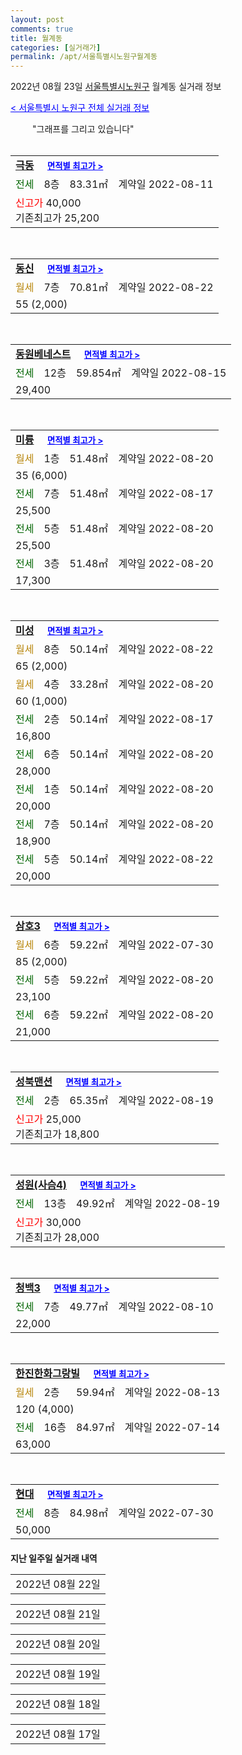 ```yaml
---
layout: post
comments: true
title: 월계동
categories: [실거래가]
permalink: /apt/서울특별시노원구월계동
---
```


2022년 08월 23일 <a href="/apt/서울특별시노원구">서울특별시노원구</a> 월계동 실거래 정보

<a style="color: blue;" href="/apt/서울특별시노원구">< 서울특별시 노원구 전체 실거래 정보</a>

<script type="text/javascript">
  google.charts.load('current', {'packages':['corechart']});
  google.charts.setOnLoadCallback(drawChart);

  function drawChart() {
    var data = google.visualization.arrayToDataTable([['거래일', '매매', '전월세', '전매'], ['21-01', 13, 15, 0], ['21-02', 0, 1, 0], ['21-03', 0, 3, 0], ['21-04', 0, 1, 0], ['21-05', 0, 1, 0], ['21-06', 0, 1, 0], ['21-07', 5, 20, 0], ['21-08', 48, 89, 0], ['21-09', 32, 144, 0], ['21-10', 24, 194, 0], ['21-11', 20, 173, 0], ['21-12', 8, 186, 0], ['22-01', 9, 199, 0], ['22-02', 9, 212, 0], ['22-03', 19, 181, 0], ['22-04', 20, 209, 0], ['22-05', 13, 228, 0], ['22-06', 20, 194, 0], ['22-07', 3, 213, 0], ['22-08', 2, 70, 0]]);

    var options = {
      title: '최근 1년간 유형별 거래량 추이',
      legend: { position: 'bottom' }
    };

    setTimeout(function() {
        var chart = new google.visualization.LineChart(document.getElementById('columnchart_material'));
        chart.draw(data, (options));
        document.getElementById('loading').style.display = 'none';
    }, 200);

  }
</script>


<div id="loading" style="z-index:20; display: block; margin-left: 35px">"그래프를 그리고 있습니다"</div>
<div id="columnchart_material" style="width: 95%; margin-left: -35px; display: block"></div>
<!--<div style="width: 95%; margin-left: -35px; display: block">
      <script async src="https://pagead2.googlesyndication.com/pagead/js/adsbygoogle.js?client=ca-pub-3485438051770037"
          crossorigin="anonymous"></script>
      <ins class="adsbygoogle"
          style="display:block"
          data-ad-format="fluid"
          data-ad-layout-key="-fb+5w+4e-db+86"
          data-ad-client="ca-pub-3485438051770037"
          data-ad-slot="1827090281"></ins>
      <script>
          (adsbygoogle = window.adsbygoogle || []).push({});
      </script>
</div>-->
<br>
<table>
  <tr>
    <td colspan="4" style="font-weight: bold;"><a href="/apt/서울특별시노원구월계동극동">극동</a> &nbsp;&nbsp;&nbsp; <a style="color: blue; font-size: smaller;" href="/apt/서울특별시노원구월계동극동">면적별 최고가 ></a></td>
  </tr>
    
  <tr>
    <td><a style="color: darkgreen">전세</a></td>
    <td>8층</td>
    <td>83.31㎡</td>
    <td>계약일 2022-08-11</td>
  </tr>
  <tr>
    <td colspan="4"><a style="color: red;">신고가 </a>40,000<br>기존최고가 25,200</td>
  </tr>
    
</table>
<br>
<table>
  <tr>
    <td colspan="4" style="font-weight: bold;"><a href="/apt/서울특별시노원구월계동동신">동신</a> &nbsp;&nbsp;&nbsp; <a style="color: blue; font-size: smaller;" href="/apt/서울특별시노원구월계동동신">면적별 최고가 ></a></td>
  </tr>
    
  <tr>
    <td><a style="color: darkgoldenrod">월세</a></td>
    <td>7층</td>
    <td>70.81㎡</td>
    <td>계약일 2022-08-22</td>
  </tr>
  <tr>
    <td colspan="4">55 (2,000)</td>
  </tr>
    
</table>
<br>
<table>
  <tr>
    <td colspan="4" style="font-weight: bold;"><a href="/apt/서울특별시노원구월계동동원베네스트">동원베네스트</a> &nbsp;&nbsp;&nbsp; <a style="color: blue; font-size: smaller;" href="/apt/서울특별시노원구월계동동원베네스트">면적별 최고가 ></a></td>
  </tr>
    
  <tr>
    <td><a style="color: darkgreen">전세</a></td>
    <td>12층</td>
    <td>59.854㎡</td>
    <td>계약일 2022-08-15</td>
  </tr>
  <tr>
    <td colspan="4">29,400</td>
  </tr>
    
</table>
<br>
<table>
  <tr>
    <td colspan="4" style="font-weight: bold;"><a href="/apt/서울특별시노원구월계동미륭">미륭</a> &nbsp;&nbsp;&nbsp; <a style="color: blue; font-size: smaller;" href="/apt/서울특별시노원구월계동미륭">면적별 최고가 ></a></td>
  </tr>
    
  <tr>
    <td><a style="color: darkgoldenrod">월세</a></td>
    <td>1층</td>
    <td>51.48㎡</td>
    <td>계약일 2022-08-20</td>
  </tr>
  <tr>
    <td colspan="4">35 (6,000)</td>
  </tr>
    
  <tr>
    <td><a style="color: darkgreen">전세</a></td>
    <td>7층</td>
    <td>51.48㎡</td>
    <td>계약일 2022-08-17</td>
  </tr>
  <tr>
    <td colspan="4">25,500</td>
  </tr>
    
  <tr>
    <td><a style="color: darkgreen">전세</a></td>
    <td>5층</td>
    <td>51.48㎡</td>
    <td>계약일 2022-08-20</td>
  </tr>
  <tr>
    <td colspan="4">25,500</td>
  </tr>
    
  <tr>
    <td><a style="color: darkgreen">전세</a></td>
    <td>3층</td>
    <td>51.48㎡</td>
    <td>계약일 2022-08-20</td>
  </tr>
  <tr>
    <td colspan="4">17,300</td>
  </tr>
    
</table>
<br>
<table>
  <tr>
    <td colspan="4" style="font-weight: bold;"><a href="/apt/서울특별시노원구월계동미성">미성</a> &nbsp;&nbsp;&nbsp; <a style="color: blue; font-size: smaller;" href="/apt/서울특별시노원구월계동미성">면적별 최고가 ></a></td>
  </tr>
    
  <tr>
    <td><a style="color: darkgoldenrod">월세</a></td>
    <td>8층</td>
    <td>50.14㎡</td>
    <td>계약일 2022-08-22</td>
  </tr>
  <tr>
    <td colspan="4">65 (2,000)</td>
  </tr>
    
  <tr>
    <td><a style="color: darkgoldenrod">월세</a></td>
    <td>4층</td>
    <td>33.28㎡</td>
    <td>계약일 2022-08-20</td>
  </tr>
  <tr>
    <td colspan="4">60 (1,000)</td>
  </tr>
    
  <tr>
    <td><a style="color: darkgreen">전세</a></td>
    <td>2층</td>
    <td>50.14㎡</td>
    <td>계약일 2022-08-17</td>
  </tr>
  <tr>
    <td colspan="4">16,800</td>
  </tr>
    
  <tr>
    <td><a style="color: darkgreen">전세</a></td>
    <td>6층</td>
    <td>50.14㎡</td>
    <td>계약일 2022-08-20</td>
  </tr>
  <tr>
    <td colspan="4">28,000</td>
  </tr>
    
  <tr>
    <td><a style="color: darkgreen">전세</a></td>
    <td>1층</td>
    <td>50.14㎡</td>
    <td>계약일 2022-08-20</td>
  </tr>
  <tr>
    <td colspan="4">20,000</td>
  </tr>
    
  <tr>
    <td><a style="color: darkgreen">전세</a></td>
    <td>7층</td>
    <td>50.14㎡</td>
    <td>계약일 2022-08-20</td>
  </tr>
  <tr>
    <td colspan="4">18,900</td>
  </tr>
    
  <tr>
    <td><a style="color: darkgreen">전세</a></td>
    <td>5층</td>
    <td>50.14㎡</td>
    <td>계약일 2022-08-22</td>
  </tr>
  <tr>
    <td colspan="4">20,000</td>
  </tr>
    
</table>
<br>
<table>
  <tr>
    <td colspan="4" style="font-weight: bold;"><a href="/apt/서울특별시노원구월계동삼호3">삼호3</a> &nbsp;&nbsp;&nbsp; <a style="color: blue; font-size: smaller;" href="/apt/서울특별시노원구월계동삼호3">면적별 최고가 ></a></td>
  </tr>
    
  <tr>
    <td><a style="color: darkgoldenrod">월세</a></td>
    <td>6층</td>
    <td>59.22㎡</td>
    <td>계약일 2022-07-30</td>
  </tr>
  <tr>
    <td colspan="4">85 (2,000)</td>
  </tr>
    
  <tr>
    <td><a style="color: darkgreen">전세</a></td>
    <td>5층</td>
    <td>59.22㎡</td>
    <td>계약일 2022-08-20</td>
  </tr>
  <tr>
    <td colspan="4">23,100</td>
  </tr>
    
  <tr>
    <td><a style="color: darkgreen">전세</a></td>
    <td>6층</td>
    <td>59.22㎡</td>
    <td>계약일 2022-08-20</td>
  </tr>
  <tr>
    <td colspan="4">21,000</td>
  </tr>
    
</table>
<br>
<table>
  <tr>
    <td colspan="4" style="font-weight: bold;"><a href="/apt/서울특별시노원구월계동성북맨션">성북맨션</a> &nbsp;&nbsp;&nbsp; <a style="color: blue; font-size: smaller;" href="/apt/서울특별시노원구월계동성북맨션">면적별 최고가 ></a></td>
  </tr>
    
  <tr>
    <td><a style="color: darkgreen">전세</a></td>
    <td>2층</td>
    <td>65.35㎡</td>
    <td>계약일 2022-08-19</td>
  </tr>
  <tr>
    <td colspan="4"><a style="color: red;">신고가 </a>25,000<br>기존최고가 18,800</td>
  </tr>
    
</table>
<br>
<table>
  <tr>
    <td colspan="4" style="font-weight: bold;"><a href="/apt/서울특별시노원구월계동성원(사슴4)">성원(사슴4)</a> &nbsp;&nbsp;&nbsp; <a style="color: blue; font-size: smaller;" href="/apt/서울특별시노원구월계동성원(사슴4)">면적별 최고가 ></a></td>
  </tr>
    
  <tr>
    <td><a style="color: darkgreen">전세</a></td>
    <td>13층</td>
    <td>49.92㎡</td>
    <td>계약일 2022-08-19</td>
  </tr>
  <tr>
    <td colspan="4"><a style="color: red;">신고가 </a>30,000<br>기존최고가 28,000</td>
  </tr>
    
</table>
<br>
<table>
  <tr>
    <td colspan="4" style="font-weight: bold;"><a href="/apt/서울특별시노원구월계동청백3">청백3</a> &nbsp;&nbsp;&nbsp; <a style="color: blue; font-size: smaller;" href="/apt/서울특별시노원구월계동청백3">면적별 최고가 ></a></td>
  </tr>
    
  <tr>
    <td><a style="color: darkgreen">전세</a></td>
    <td>7층</td>
    <td>49.77㎡</td>
    <td>계약일 2022-08-10</td>
  </tr>
  <tr>
    <td colspan="4">22,000</td>
  </tr>
    
</table>
<br>
<table>
  <tr>
    <td colspan="4" style="font-weight: bold;"><a href="/apt/서울특별시노원구월계동한진한화그랑빌">한진한화그랑빌</a> &nbsp;&nbsp;&nbsp; <a style="color: blue; font-size: smaller;" href="/apt/서울특별시노원구월계동한진한화그랑빌">면적별 최고가 ></a></td>
  </tr>
    
  <tr>
    <td><a style="color: darkgoldenrod">월세</a></td>
    <td>2층</td>
    <td>59.94㎡</td>
    <td>계약일 2022-08-13</td>
  </tr>
  <tr>
    <td colspan="4">120 (4,000)</td>
  </tr>
    
  <tr>
    <td><a style="color: darkgreen">전세</a></td>
    <td>16층</td>
    <td>84.97㎡</td>
    <td>계약일 2022-07-14</td>
  </tr>
  <tr>
    <td colspan="4">63,000</td>
  </tr>
    
</table>
<br>
<table>
  <tr>
    <td colspan="4" style="font-weight: bold;"><a href="/apt/서울특별시노원구월계동현대">현대</a> &nbsp;&nbsp;&nbsp; <a style="color: blue; font-size: smaller;" href="/apt/서울특별시노원구월계동현대">면적별 최고가 ></a></td>
  </tr>
    
  <tr>
    <td><a style="color: darkgreen">전세</a></td>
    <td>8층</td>
    <td>84.98㎡</td>
    <td>계약일 2022-07-30</td>
  </tr>
  <tr>
    <td colspan="4">50,000</td>
  </tr>
    
</table>
    
<div style="margin-top: 20px; margin-bottom: 13px"><b>지난 일주일 실거래 내역</b></div>

  <table style="width: 100%; margin-bottom: 1px">
      <tr class="header">
        <td>2022년 08월 22일</td>
      </tr>
      <tr class="child" style="display: none">
        <td>
            
        <table>
          <tr>
            <td colspan="4" style="font-weight: bold;"><a href="https://search.naver.com/search.naver?query=실거래정보없음">실거래정보없음</a> &nbsp;&nbsp;&nbsp; <a style="color: blue; font-size: smaller;" href="/apt/{real_region}월계동{name_without_space}"></a></td>            
          </tr>

        </table>
    
        </td>
      </tr>
  </table>
    
  <table style="width: 100%; margin-bottom: 1px">
      <tr class="header">
        <td>2022년 08월 21일</td>
      </tr>
      <tr class="child" style="display: none">
        <td>
            
        <table>
          <tr>
            <td colspan="4" style="font-weight: bold;"><a href="https://search.naver.com/search.naver?query=실거래정보없음">실거래정보없음</a> &nbsp;&nbsp;&nbsp; <a style="color: blue; font-size: smaller;" href="/apt/{real_region}월계동{name_without_space}"></a></td>            
          </tr>

        </table>
    
        </td>
      </tr>
  </table>
    
  <table style="width: 100%; margin-bottom: 1px">
      <tr class="header">
        <td>2022년 08월 20일</td>
      </tr>
      <tr class="child" style="display: none">
        <td>
            
        <table>
          <tr>
            <td colspan="4" style="font-weight: bold;"><a href="https://search.naver.com/search.naver?query=성북맨션">성북맨션</a> &nbsp;&nbsp;&nbsp; <a style="color: blue; font-size: smaller;" href="/apt/서울특별시노원구월계동성북맨션">면적별 최고가 ></a></td>            
          </tr>

          <tr>
            <td><a style="color: blue">매매</a></td>
            <td>2층</td>
            <td>65.35㎡</td>
            <td>계약일 2022-08-17</td>
          </tr>
          <tr>
            <td colspan="4">48,000 (직거래)</td>
          </tr>
    
        </table>
        <table style="margin-top: 5px">
          <tr>
            <td colspan="4" style="font-weight: bold;"><a href="https://search.naver.com/search.naver?query=대동">대동</a> &nbsp;&nbsp;&nbsp; <a style="color: blue; font-size: smaller;" href="/apt/서울특별시노원구월계동대동">면적별 최고가 ></a></td>            
          </tr>
    
          <tr>
            <td><a style="color: darkgreen">전세</a></td>
            <td>12층</td>
            <td>114.45㎡</td>
            <td>계약일 2022-08-19</td>
          </tr>
          <tr>
            <td colspan="4"><a style="color: red;">신고가 </a>38,850<br>기존최고가 36,500</td>
          </tr>
    
        </table>
        <table style="margin-top: 5px">
          <tr>
            <td colspan="4" style="font-weight: bold;"><a href="https://search.naver.com/search.naver?query=동원베네스트">동원베네스트</a> &nbsp;&nbsp;&nbsp; <a style="color: blue; font-size: smaller;" href="/apt/서울특별시노원구월계동동원베네스트">면적별 최고가 ></a></td>            
          </tr>
    
          <tr>
            <td><a style="color: darkgreen">전세</a></td>
            <td>3층</td>
            <td>59.854㎡</td>
            <td>계약일 2022-08-19</td>
          </tr>
          <tr>
            <td colspan="4">31,000</td>
          </tr>
    
        </table>
        <table style="margin-top: 5px">
          <tr>
            <td colspan="4" style="font-weight: bold;"><a href="https://search.naver.com/search.naver?query=미륭">미륭</a> &nbsp;&nbsp;&nbsp; <a style="color: blue; font-size: smaller;" href="/apt/서울특별시노원구월계동미륭">면적별 최고가 ></a></td>            
          </tr>
    
          <tr>
            <td><a style="color: darkgreen">전세</a></td>
            <td>9층</td>
            <td>51.48㎡</td>
            <td>계약일 2022-08-19</td>
          </tr>
          <tr>
            <td colspan="4">17,800</td>
          </tr>
    
        </table>
        <table style="margin-top: 5px">
          <tr>
            <td colspan="4" style="font-weight: bold;"><a href="https://search.naver.com/search.naver?query=사슴3">사슴3</a> &nbsp;&nbsp;&nbsp; <a style="color: blue; font-size: smaller;" href="/apt/서울특별시노원구월계동사슴3">면적별 최고가 ></a></td>            
          </tr>
    
          <tr>
            <td><a style="color: darkgoldenrod">월세</a></td>
            <td>6층</td>
            <td>33.18㎡</td>
            <td>계약일 2022-07-30</td>
          </tr>
          <tr>
            <td colspan="4">60 (1,000)</td>
          </tr>
    
        </table>
        <table style="margin-top: 5px">
          <tr>
            <td colspan="4" style="font-weight: bold;"><a href="https://search.naver.com/search.naver?query=월계역신도브래뉴">월계역신도브래뉴</a> &nbsp;&nbsp;&nbsp; <a style="color: blue; font-size: smaller;" href="/apt/서울특별시노원구월계동월계역신도브래뉴">면적별 최고가 ></a></td>            
          </tr>
    
          <tr>
            <td><a style="color: darkgreen">전세</a></td>
            <td>4층</td>
            <td>84.5133㎡</td>
            <td>계약일 2022-08-18</td>
          </tr>
          <tr>
            <td colspan="4">37,000</td>
          </tr>
    
        </table>
        <table style="margin-top: 5px">
          <tr>
            <td colspan="4" style="font-weight: bold;"><a href="https://search.naver.com/search.naver?query=청백(774)">청백(774)</a> &nbsp;&nbsp;&nbsp; <a style="color: blue; font-size: smaller;" href="/apt/서울특별시노원구월계동청백(774)">면적별 최고가 ></a></td>            
          </tr>
    
          <tr>
            <td><a style="color: darkgoldenrod">월세</a></td>
            <td>1층</td>
            <td>34.44㎡</td>
            <td>계약일 2022-07-12</td>
          </tr>
          <tr>
            <td colspan="4">2 (2,542)</td>
          </tr>
    
        </table>
        <table style="margin-top: 5px">
          <tr>
            <td colspan="4" style="font-weight: bold;"><a href="https://search.naver.com/search.naver?query=청백4">청백4</a> &nbsp;&nbsp;&nbsp; <a style="color: blue; font-size: smaller;" href="/apt/서울특별시노원구월계동청백4">면적별 최고가 ></a></td>            
          </tr>
    
          <tr>
            <td><a style="color: darkgreen">전세</a></td>
            <td>13층</td>
            <td>84.54㎡</td>
            <td>계약일 2022-08-19</td>
          </tr>
          <tr>
            <td colspan="4">43,000</td>
          </tr>
    
        </table>
        <table style="margin-top: 5px">
          <tr>
            <td colspan="4" style="font-weight: bold;"><a href="https://search.naver.com/search.naver?query=풍림아이원">풍림아이원</a> &nbsp;&nbsp;&nbsp; <a style="color: blue; font-size: smaller;" href="/apt/서울특별시노원구월계동풍림아이원">면적별 최고가 ></a></td>            
          </tr>
    
          <tr>
            <td><a style="color: darkgoldenrod">월세</a></td>
            <td>13층</td>
            <td>84.303㎡</td>
            <td>계약일 2022-07-02</td>
          </tr>
          <tr>
            <td colspan="4">110 (15,000)</td>
          </tr>
    
        </table>
        <table style="margin-top: 5px">
          <tr>
            <td colspan="4" style="font-weight: bold;"><a href="https://search.naver.com/search.naver?query=현대">현대</a> &nbsp;&nbsp;&nbsp; <a style="color: blue; font-size: smaller;" href="/apt/서울특별시노원구월계동현대">면적별 최고가 ></a></td>            
          </tr>
    
          <tr>
            <td><a style="color: darkgreen">전세</a></td>
            <td>17층</td>
            <td>59.95㎡</td>
            <td>계약일 2022-08-18</td>
          </tr>
          <tr>
            <td colspan="4">27,300</td>
          </tr>
    
        </table>
    
        </td>
      </tr>
  </table>
    
  <table style="width: 100%; margin-bottom: 1px">
      <tr class="header">
        <td>2022년 08월 19일</td>
      </tr>
      <tr class="child" style="display: none">
        <td>
            
        <table>
          <tr>
            <td colspan="4" style="font-weight: bold;"><a href="https://search.naver.com/search.naver?query=미륭">미륭</a> &nbsp;&nbsp;&nbsp; <a style="color: blue; font-size: smaller;" href="/apt/서울특별시노원구월계동미륭">면적별 최고가 ></a></td>            
          </tr>

          <tr>
            <td><a style="color: blue">매매</a></td>
            <td>2층</td>
            <td>51.48㎡</td>
            <td>계약일 2022-08-12</td>
          </tr>
          <tr>
            <td colspan="4">75,000 (직거래)</td>
          </tr>
    
          <tr>
            <td><a style="color: blue">매매</a></td>
            <td>5층</td>
            <td>51.48㎡</td>
            <td>계약일 2022-07-25</td>
          </tr>
          <tr>
            <td colspan="4">72,000 (중개거래)</td>
          </tr>
    
        </table>
        <table style="margin-top: 5px">
          <tr>
            <td colspan="4" style="font-weight: bold;"><a href="https://search.naver.com/search.naver?query=건양노블레스빌">건양노블레스빌</a> &nbsp;&nbsp;&nbsp; <a style="color: blue; font-size: smaller;" href="/apt/서울특별시노원구월계동건양노블레스빌">면적별 최고가 ></a></td>            
          </tr>
    
          <tr>
            <td><a style="color: darkgoldenrod">월세</a></td>
            <td>6층</td>
            <td>84.659㎡</td>
            <td>계약일 2022-08-07</td>
          </tr>
          <tr>
            <td colspan="4">30 (200)</td>
          </tr>
    
        </table>
        <table style="margin-top: 5px">
          <tr>
            <td colspan="4" style="font-weight: bold;"><a href="https://search.naver.com/search.naver?query=미륭">미륭</a> &nbsp;&nbsp;&nbsp; <a style="color: blue; font-size: smaller;" href="/apt/서울특별시노원구월계동미륭">면적별 최고가 ></a></td>            
          </tr>
    
          <tr>
            <td><a style="color: darkgoldenrod">월세</a></td>
            <td>9층</td>
            <td>51.48㎡</td>
            <td>계약일 2022-08-18</td>
          </tr>
          <tr>
            <td colspan="4">60 (2,000)</td>
          </tr>
    
          <tr>
            <td><a style="color: darkgreen">전세</a></td>
            <td>13층</td>
            <td>51.48㎡</td>
            <td>계약일 2022-08-17</td>
          </tr>
          <tr>
            <td colspan="4">19,800</td>
          </tr>
    
        </table>
        <table style="margin-top: 5px">
          <tr>
            <td colspan="4" style="font-weight: bold;"><a href="https://search.naver.com/search.naver?query=미성">미성</a> &nbsp;&nbsp;&nbsp; <a style="color: blue; font-size: smaller;" href="/apt/서울특별시노원구월계동미성">면적별 최고가 ></a></td>            
          </tr>
    
          <tr>
            <td><a style="color: darkgreen">전세</a></td>
            <td>4층</td>
            <td>50.14㎡</td>
            <td>계약일 2022-08-11</td>
          </tr>
          <tr>
            <td colspan="4">16,480</td>
          </tr>
    
        </table>
        <table style="margin-top: 5px">
          <tr>
            <td colspan="4" style="font-weight: bold;"><a href="https://search.naver.com/search.naver?query=사슴3">사슴3</a> &nbsp;&nbsp;&nbsp; <a style="color: blue; font-size: smaller;" href="/apt/서울특별시노원구월계동사슴3">면적별 최고가 ></a></td>            
          </tr>
    
          <tr>
            <td><a style="color: darkgreen">전세</a></td>
            <td>13층</td>
            <td>39.6㎡</td>
            <td>계약일 2022-08-13</td>
          </tr>
          <tr>
            <td colspan="4">15,750</td>
          </tr>
    
        </table>
        <table style="margin-top: 5px">
          <tr>
            <td colspan="4" style="font-weight: bold;"><a href="https://search.naver.com/search.naver?query=주공2">주공2</a> &nbsp;&nbsp;&nbsp; <a style="color: blue; font-size: smaller;" href="/apt/서울특별시노원구월계동주공2">면적별 최고가 ></a></td>            
          </tr>
    
          <tr>
            <td><a style="color: darkgreen">전세</a></td>
            <td>13층</td>
            <td>44.52㎡</td>
            <td>계약일 2022-08-12</td>
          </tr>
          <tr>
            <td colspan="4">16,250</td>
          </tr>
    
        </table>
        <table style="margin-top: 5px">
          <tr>
            <td colspan="4" style="font-weight: bold;"><a href="https://search.naver.com/search.naver?query=한진한화그랑빌">한진한화그랑빌</a> &nbsp;&nbsp;&nbsp; <a style="color: blue; font-size: smaller;" href="/apt/서울특별시노원구월계동한진한화그랑빌">면적별 최고가 ></a></td>            
          </tr>
    
          <tr>
            <td><a style="color: darkgreen">전세</a></td>
            <td>18층</td>
            <td>59.94㎡</td>
            <td>계약일 2022-08-17</td>
          </tr>
          <tr>
            <td colspan="4">35,500</td>
          </tr>
    
        </table>
    
        </td>
      </tr>
  </table>
    
  <table style="width: 100%; margin-bottom: 1px">
      <tr class="header">
        <td>2022년 08월 18일</td>
      </tr>
      <tr class="child" style="display: none">
        <td>
            
        <table>
          <tr>
            <td colspan="4" style="font-weight: bold;"><a href="https://search.naver.com/search.naver?query=미륭">미륭</a> &nbsp;&nbsp;&nbsp; <a style="color: blue; font-size: smaller;" href="/apt/서울특별시노원구월계동미륭">면적별 최고가 ></a></td>            
          </tr>

          <tr>
            <td><a style="color: blue">매매</a></td>
            <td>4층</td>
            <td>51.48㎡</td>
            <td>계약일 2022-07-26</td>
          </tr>
          <tr>
            <td colspan="4">70,500 (중개거래)</td>
          </tr>
    
        </table>
        <table style="margin-top: 5px">
          <tr>
            <td colspan="4" style="font-weight: bold;"><a href="https://search.naver.com/search.naver?query=롯데캐슬루나">롯데캐슬루나</a> &nbsp;&nbsp;&nbsp; <a style="color: blue; font-size: smaller;" href="/apt/서울특별시노원구월계동롯데캐슬루나">면적별 최고가 ></a></td>            
          </tr>
    
          <tr>
            <td><a style="color: darkgreen">전세</a></td>
            <td>7층</td>
            <td>59.9927㎡</td>
            <td>계약일 2022-08-16</td>
          </tr>
          <tr>
            <td colspan="4">50,000</td>
          </tr>
    
        </table>
        <table style="margin-top: 5px">
          <tr>
            <td colspan="4" style="font-weight: bold;"><a href="https://search.naver.com/search.naver?query=미륭">미륭</a> &nbsp;&nbsp;&nbsp; <a style="color: blue; font-size: smaller;" href="/apt/서울특별시노원구월계동미륭">면적별 최고가 ></a></td>            
          </tr>
    
          <tr>
            <td><a style="color: darkgreen">전세</a></td>
            <td>6층</td>
            <td>51.48㎡</td>
            <td>계약일 2022-08-08</td>
          </tr>
          <tr>
            <td colspan="4">16,000</td>
          </tr>
    
        </table>
        <table style="margin-top: 5px">
          <tr>
            <td colspan="4" style="font-weight: bold;"><a href="https://search.naver.com/search.naver?query=미성">미성</a> &nbsp;&nbsp;&nbsp; <a style="color: blue; font-size: smaller;" href="/apt/서울특별시노원구월계동미성">면적별 최고가 ></a></td>            
          </tr>
    
          <tr>
            <td><a style="color: darkgoldenrod">월세</a></td>
            <td>13층</td>
            <td>50.14㎡</td>
            <td>계약일 2022-08-17</td>
          </tr>
          <tr>
            <td colspan="4">85 (2,000)</td>
          </tr>
    
          <tr>
            <td><a style="color: darkgoldenrod">월세</a></td>
            <td>11층</td>
            <td>50.14㎡</td>
            <td>계약일 2022-08-17</td>
          </tr>
          <tr>
            <td colspan="4">85 (2,000)</td>
          </tr>
    
          <tr>
            <td><a style="color: darkgoldenrod">월세</a></td>
            <td>4층</td>
            <td>33.28㎡</td>
            <td>계약일 2022-07-25</td>
          </tr>
          <tr>
            <td colspan="4">60 (1,000)</td>
          </tr>
    
        </table>
        <table style="margin-top: 5px">
          <tr>
            <td colspan="4" style="font-weight: bold;"><a href="https://search.naver.com/search.naver?query=삼호4">삼호4</a> &nbsp;&nbsp;&nbsp; <a style="color: blue; font-size: smaller;" href="/apt/서울특별시노원구월계동삼호4">면적별 최고가 ></a></td>            
          </tr>
    
          <tr>
            <td><a style="color: darkgreen">전세</a></td>
            <td>8층</td>
            <td>59.49㎡</td>
            <td>계약일 2022-08-15</td>
          </tr>
          <tr>
            <td colspan="4">24,150</td>
          </tr>
    
        </table>
        <table style="margin-top: 5px">
          <tr>
            <td colspan="4" style="font-weight: bold;"><a href="https://search.naver.com/search.naver?query=주공2">주공2</a> &nbsp;&nbsp;&nbsp; <a style="color: blue; font-size: smaller;" href="/apt/서울특별시노원구월계동주공2">면적별 최고가 ></a></td>            
          </tr>
    
          <tr>
            <td><a style="color: darkgreen">전세</a></td>
            <td>11층</td>
            <td>44.52㎡</td>
            <td>계약일 2022-08-17</td>
          </tr>
          <tr>
            <td colspan="4">19,000</td>
          </tr>
    
          <tr>
            <td><a style="color: darkgreen">전세</a></td>
            <td>1층</td>
            <td>44.94㎡</td>
            <td>계약일 2022-08-17</td>
          </tr>
          <tr>
            <td colspan="4">13,230</td>
          </tr>
    
        </table>
        <table style="margin-top: 5px">
          <tr>
            <td colspan="4" style="font-weight: bold;"><a href="https://search.naver.com/search.naver?query=풍림아이원">풍림아이원</a> &nbsp;&nbsp;&nbsp; <a style="color: blue; font-size: smaller;" href="/apt/서울특별시노원구월계동풍림아이원">면적별 최고가 ></a></td>            
          </tr>
    
          <tr>
            <td><a style="color: darkgoldenrod">월세</a></td>
            <td>16층</td>
            <td>84.491㎡</td>
            <td>계약일 2022-08-10</td>
          </tr>
          <tr>
            <td colspan="4"><a style="color: red;">신고가 </a>100 (11,900)<br>기존최고가 110 (-)</td>
          </tr>
    
        </table>
    
        </td>
      </tr>
  </table>
    
  <table style="width: 100%; margin-bottom: 1px">
      <tr class="header">
        <td>2022년 08월 17일</td>
      </tr>
      <tr class="child" style="display: none">
        <td>
            
        <table>
          <tr>
            <td colspan="4" style="font-weight: bold;"><a href="https://search.naver.com/search.naver?query=동신">동신</a> &nbsp;&nbsp;&nbsp; <a style="color: blue; font-size: smaller;" href="/apt/서울특별시노원구월계동동신">면적별 최고가 ></a></td>            
          </tr>

          <tr>
            <td><a style="color: darkgoldenrod">월세</a></td>
            <td>1층</td>
            <td>72.27㎡</td>
            <td>계약일 2022-08-16</td>
          </tr>
          <tr>
            <td colspan="4">65 (2,000)</td>
          </tr>
    
        </table>
        <table style="margin-top: 5px">
          <tr>
            <td colspan="4" style="font-weight: bold;"><a href="https://search.naver.com/search.naver?query=미륭">미륭</a> &nbsp;&nbsp;&nbsp; <a style="color: blue; font-size: smaller;" href="/apt/서울특별시노원구월계동미륭">면적별 최고가 ></a></td>            
          </tr>
    
          <tr>
            <td><a style="color: darkgoldenrod">월세</a></td>
            <td>8층</td>
            <td>51.48㎡</td>
            <td>계약일 2022-08-13</td>
          </tr>
          <tr>
            <td colspan="4">85 (2,000)</td>
          </tr>
    
          <tr>
            <td><a style="color: darkgreen">전세</a></td>
            <td>2층</td>
            <td>51.48㎡</td>
            <td>계약일 2022-08-13</td>
          </tr>
          <tr>
            <td colspan="4">21,000</td>
          </tr>
    
        </table>
        <table style="margin-top: 5px">
          <tr>
            <td colspan="4" style="font-weight: bold;"><a href="https://search.naver.com/search.naver?query=미성">미성</a> &nbsp;&nbsp;&nbsp; <a style="color: blue; font-size: smaller;" href="/apt/서울특별시노원구월계동미성">면적별 최고가 ></a></td>            
          </tr>
    
          <tr>
            <td><a style="color: darkgoldenrod">월세</a></td>
            <td>13층</td>
            <td>50.14㎡</td>
            <td>계약일 2022-08-13</td>
          </tr>
          <tr>
            <td colspan="4">85 (2,000)</td>
          </tr>
    
          <tr>
            <td><a style="color: darkgoldenrod">월세</a></td>
            <td>4층</td>
            <td>33.28㎡</td>
            <td>계약일 2022-08-16</td>
          </tr>
          <tr>
            <td colspan="4">45 (1,000)</td>
          </tr>
    
        </table>
        <table style="margin-top: 5px">
          <tr>
            <td colspan="4" style="font-weight: bold;"><a href="https://search.naver.com/search.naver?query=사슴3">사슴3</a> &nbsp;&nbsp;&nbsp; <a style="color: blue; font-size: smaller;" href="/apt/서울특별시노원구월계동사슴3">면적별 최고가 ></a></td>            
          </tr>
    
          <tr>
            <td><a style="color: darkgoldenrod">월세</a></td>
            <td>10층</td>
            <td>33.18㎡</td>
            <td>계약일 2022-07-29</td>
          </tr>
          <tr>
            <td colspan="4">60 (2,000)</td>
          </tr>
    
          <tr>
            <td><a style="color: darkgreen">전세</a></td>
            <td>2층</td>
            <td>39.6㎡</td>
            <td>계약일 2022-08-15</td>
          </tr>
          <tr>
            <td colspan="4">15,225</td>
          </tr>
    
        </table>
        <table style="margin-top: 5px">
          <tr>
            <td colspan="4" style="font-weight: bold;"><a href="https://search.naver.com/search.naver?query=삼능스페이스향">삼능스페이스향</a> &nbsp;&nbsp;&nbsp; <a style="color: blue; font-size: smaller;" href="/apt/서울특별시노원구월계동삼능스페이스향">면적별 최고가 ></a></td>            
          </tr>
    
          <tr>
            <td><a style="color: darkgoldenrod">월세</a></td>
            <td>4층</td>
            <td>84.91㎡</td>
            <td>계약일 2022-08-13</td>
          </tr>
          <tr>
            <td colspan="4"><a style="color: red;">신고가 </a>100 (15,000)<br>기존최고가 20 (-)</td>
          </tr>
    
        </table>
        <table style="margin-top: 5px">
          <tr>
            <td colspan="4" style="font-weight: bold;"><a href="https://search.naver.com/search.naver?query=삼창">삼창</a> &nbsp;&nbsp;&nbsp; <a style="color: blue; font-size: smaller;" href="/apt/서울특별시노원구월계동삼창">면적별 최고가 ></a></td>            
          </tr>
    
          <tr>
            <td><a style="color: darkgoldenrod">월세</a></td>
            <td>10층</td>
            <td>94.36㎡</td>
            <td>계약일 2022-08-12</td>
          </tr>
          <tr>
            <td colspan="4"><a style="color: red;">신고가 </a>90 (20,000)<br>기존최고가 60 (28,000)</td>
          </tr>
    
        </table>
        <table style="margin-top: 5px">
          <tr>
            <td colspan="4" style="font-weight: bold;"><a href="https://search.naver.com/search.naver?query=삼호3">삼호3</a> &nbsp;&nbsp;&nbsp; <a style="color: blue; font-size: smaller;" href="/apt/서울특별시노원구월계동삼호3">면적별 최고가 ></a></td>            
          </tr>
    
          <tr>
            <td><a style="color: darkgreen">전세</a></td>
            <td>7층</td>
            <td>59.22㎡</td>
            <td>계약일 2022-08-12</td>
          </tr>
          <tr>
            <td colspan="4">28,000</td>
          </tr>
    
          <tr>
            <td><a style="color: darkgreen">전세</a></td>
            <td>10층</td>
            <td>59.22㎡</td>
            <td>계약일 2022-08-13</td>
          </tr>
          <tr>
            <td colspan="4">22,000</td>
          </tr>
    
          <tr>
            <td><a style="color: darkgreen">전세</a></td>
            <td>7층</td>
            <td>59.22㎡</td>
            <td>계약일 2022-08-15</td>
          </tr>
          <tr>
            <td colspan="4">33,000</td>
          </tr>
    
        </table>
        <table style="margin-top: 5px">
          <tr>
            <td colspan="4" style="font-weight: bold;"><a href="https://search.naver.com/search.naver?query=삼호4">삼호4</a> &nbsp;&nbsp;&nbsp; <a style="color: blue; font-size: smaller;" href="/apt/서울특별시노원구월계동삼호4">면적별 최고가 ></a></td>            
          </tr>
    
          <tr>
            <td><a style="color: darkgoldenrod">월세</a></td>
            <td>7층</td>
            <td>50.18㎡</td>
            <td>계약일 2022-08-13</td>
          </tr>
          <tr>
            <td colspan="4">5 (17,000)</td>
          </tr>
    
          <tr>
            <td><a style="color: darkgreen">전세</a></td>
            <td>2층</td>
            <td>59.49㎡</td>
            <td>계약일 2022-08-08</td>
          </tr>
          <tr>
            <td colspan="4">18,000</td>
          </tr>
    
          <tr>
            <td><a style="color: darkgreen">전세</a></td>
            <td>12층</td>
            <td>50.18㎡</td>
            <td>계약일 2022-08-13</td>
          </tr>
          <tr>
            <td colspan="4">18,000</td>
          </tr>
    
        </table>
        <table style="margin-top: 5px">
          <tr>
            <td colspan="4" style="font-weight: bold;"><a href="https://search.naver.com/search.naver?query=주공2">주공2</a> &nbsp;&nbsp;&nbsp; <a style="color: blue; font-size: smaller;" href="/apt/서울특별시노원구월계동주공2">면적별 최고가 ></a></td>            
          </tr>
    
          <tr>
            <td><a style="color: darkgoldenrod">월세</a></td>
            <td>4층</td>
            <td>59.97㎡</td>
            <td>계약일 2022-08-11</td>
          </tr>
          <tr>
            <td colspan="4">60 (10,000)</td>
          </tr>
    
        </table>
        <table style="margin-top: 5px">
          <tr>
            <td colspan="4" style="font-weight: bold;"><a href="https://search.naver.com/search.naver?query=청백(774)">청백(774)</a> &nbsp;&nbsp;&nbsp; <a style="color: blue; font-size: smaller;" href="/apt/서울특별시노원구월계동청백(774)">면적별 최고가 ></a></td>            
          </tr>
    
          <tr>
            <td><a style="color: darkgoldenrod">월세</a></td>
            <td>14층</td>
            <td>34.44㎡</td>
            <td>계약일 2022-07-15</td>
          </tr>
          <tr>
            <td colspan="4">2 (2,542)</td>
          </tr>
    
        </table>
        <table style="margin-top: 5px">
          <tr>
            <td colspan="4" style="font-weight: bold;"><a href="https://search.naver.com/search.naver?query=한진한화그랑빌">한진한화그랑빌</a> &nbsp;&nbsp;&nbsp; <a style="color: blue; font-size: smaller;" href="/apt/서울특별시노원구월계동한진한화그랑빌">면적별 최고가 ></a></td>            
          </tr>
    
          <tr>
            <td><a style="color: darkgoldenrod">월세</a></td>
            <td>11층</td>
            <td>114.97㎡</td>
            <td>계약일 2022-07-26</td>
          </tr>
          <tr>
            <td colspan="4">150 (20,000)</td>
          </tr>
    
          <tr>
            <td><a style="color: darkgoldenrod">월세</a></td>
            <td>6층</td>
            <td>59.94㎡</td>
            <td>계약일 2022-08-16</td>
          </tr>
          <tr>
            <td colspan="4">140 (5,000)</td>
          </tr>
    
          <tr>
            <td><a style="color: darkgreen">전세</a></td>
            <td>20층</td>
            <td>59.94㎡</td>
            <td>계약일 2022-08-11</td>
          </tr>
          <tr>
            <td colspan="4">37,000</td>
          </tr>
    
          <tr>
            <td><a style="color: darkgreen">전세</a></td>
            <td>15층</td>
            <td>59.94㎡</td>
            <td>계약일 2022-08-15</td>
          </tr>
          <tr>
            <td colspan="4">36,700</td>
          </tr>
    
        </table>
    
        </td>
      </tr>
  </table>
    

